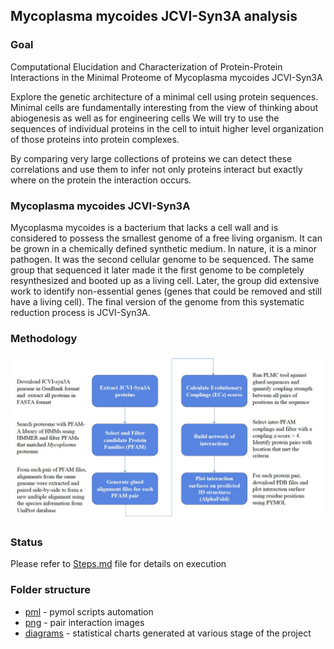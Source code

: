 ## Mycoplasma mycoides JCVI-Syn3A analysis

### Goal
Computational Elucidation and Characterization of Protein-Protein Interactions in the Minimal Proteome of Mycoplasma mycoides JCVI-Syn3A

Explore the genetic architecture of a minimal cell using protein sequences. Minimal cells are fundamentally 
interesting from the view of thinking about abiogenesis as well as for engineering cells
We will try to use the sequences of individual proteins in the cell to intuit higher level
organization of those proteins into protein complexes. 

By comparing very large collections of proteins we can detect these correlations and use them to infer not only proteins 
interact but exactly where on the protein the interaction occurs.

### Mycoplasma mycoides JCVI-Syn3A
Mycoplasma mycoides is a bacterium that lacks a cell wall and is considered to possess the smallest genome
of a free living organism. It can be grown in a chemically defined synthetic medium. In nature, it is a minor pathogen. 
It was the second cellular genome to be sequenced. The same group that sequenced it later made it the first genome
to be completely resynthesized and booted up as a living cell. Later, the group did extensive work to identify 
non-essential genes (genes that could be removed and still have a living cell). The final version of the genome from 
this systematic reduction process is JCVI-Syn3A.

### Methodology 
![Execution Framework](./methodology.jpg?raw=true "Execution Framework")

### Status
Please refer to [Steps.md](./Steps.md) file for details on execution

### Folder structure
* [pml](./pml) - pymol scripts automation
* [png](./png) - pair interaction images
* [diagrams](./diagrams) - statistical charts generated at various stage of the project 
